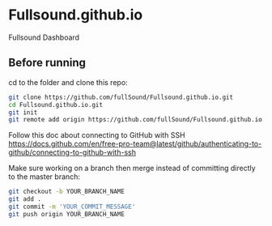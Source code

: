 # Fullsound.github.io
Fullsound Dashboard


## Before running

cd to the folder and clone this repo:

```bash
git clone https://github.com/fullSound/Fullsound.github.io.git
cd Fullsound.github.io.git
git init
git remote add origin https://github.com/fullSound/Fullsound.github.io.git
```

Follow this doc about connecting to GitHub with SSH
https://docs.github.com/en/free-pro-team@latest/github/authenticating-to-github/connecting-to-github-with-ssh

Make sure working on a branch then merge instead of committing directly to the master branch:
```bash
git checkout -b YOUR_BRANCH_NAME
git add .
git commit -m 'YOUR_COMMIT_MESSAGE'
git push origin YOUR_BRANCH_NAME
```
